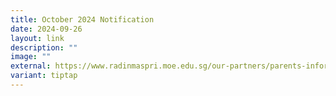 ```yaml
---
title: October 2024 Notification
date: 2024-09-26
layout: link
description: ""
image: ""
external: https://www.radinmaspri.moe.edu.sg/our-partners/parents-information-n-resources/monthly-notifications
variant: tiptap
---
```

